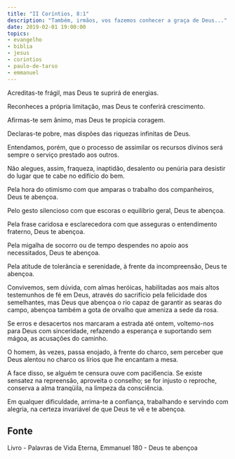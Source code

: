 ```yaml
---
title: "II Coríntios, 8:1"
description: "Também, irmãos, vos fazemos conhecer a graça de Deus..."
date: 2019-02-01 19:00:00
topics: 
- evangelho
- biblia
- jesus
- corintios
- paulo-de-tarso
- emmanuel
---
```


Acreditas-te frágil, mas Deus te suprirá de energias.

Reconheces a própria limitação, mas Deus te conferirá crescimento.

Afirmas-te sem ânimo, mas Deus te propicia coragem.

Declaras-te pobre, mas dispões das riquezas infinitas de Deus.

Entendamos, porém, que o processo de assimilar os recursos divinos será sempre o
serviço prestado aos outros.

Não alegues, assim, fraqueza, inaptidão, desalento ou penúria para desistir do lugar que
te cabe no edifício do bem.

Pela hora do otimismo com que amparas o trabalho dos companheiros, Deus te abençoa.

Pelo gesto silencioso com que escoras o equilíbrio geral, Deus te abençoa.

Pela frase caridosa e esclarecedora com que asseguras o entendimento fraterno, Deus te
abençoa.

Pela migalha de socorro ou de tempo despendes no apoio aos necessitados, Deus te
abençoa.

Pela atitude de tolerância e serenidade, à frente da incompreensão, Deus te abençoa.

Convivemos, sem dúvida, com almas heróicas, habilitadas aos mais altos testemunhos de
fé em Deus, através do sacrifício pela felicidade dos semelhantes, mas Deus que
abençoa o rio capaz de garantir as searas do campo, abençoa também a gota de orvalho
que ameniza a sede da rosa.

Se erros e desacertos nos marcaram a estrada até ontem, voltemo-nos para Deus com
sinceridade, refazendo a esperança e suportando sem mágoa, as acusações do caminho.

O homem, às vezes, passa enojado, à frente do charco, sem perceber que Deus alentou
no charco os lírios que lhe encantam a mesa.

A face disso, se alguém te censura ouve com paci6encia. Se existe sensatez na
repreensão, aproveita o conselho; se for injusto o reproche, conserva a alma tranqüila, na
limpeza da consciência.

Em qualquer dificuldade, arrima-te a confiança, trabalhando e servindo com alegria, na
certeza invariável de que Deus te vê e te abençoa.



## Fonte
Livro - Palavras de Vida Eterna, Emmanuel
180 - Deus te abençoa
